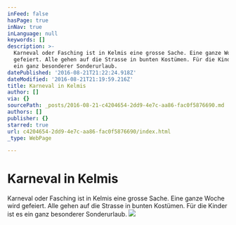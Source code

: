 ```yaml
---
inFeed: false
hasPage: true
inNav: true
inLanguage: null
keywords: []
description: >-
  Karneval oder Fasching ist in Kelmis eine grosse Sache. Eine ganze Woche wird
  gefeiert. Alle gehen auf die Strasse in bunten Kostümen. Für die Kinder ist es
  ein ganz besonderer Sonderurlaub.
datePublished: '2016-08-21T21:22:24.918Z'
dateModified: '2016-08-21T21:19:59.216Z'
title: Karneval in Kelmis
author: []
via: {}
sourcePath: _posts/2016-08-21-c4204654-2dd9-4e7c-aa86-fac0f5876690.md
authors: []
publisher: {}
starred: true
url: c4204654-2dd9-4e7c-aa86-fac0f5876690/index.html
_type: WebPage

---
```

# Karneval in Kelmis

Karneval oder Fasching ist in Kelmis eine grosse Sache. Eine ganze Woche wird gefeiert. Alle gehen auf die Strasse in bunten Kostümen. Für die Kinder ist es ein ganz besonderer Sonderurlaub.
![](https://the-grid-user-content.s3-us-west-2.amazonaws.com/51d32716-c97a-4b3f-aca4-45f0a3db49ab.jpg)